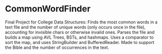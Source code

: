 # CommonWordFinder
Final Project for College Data Structures: Finds the most common words in a text file and the number of unique words (only occurs once in the file), accounting for invisible chars or otherwise invalid ones. Parses the file and builds a map using AVL Trees, BSTs, and hashmaps. Uses a comparator to sort the map, and uses StringBuilder and BufferedReader. Made to support the Bible and the number of occurrences in the text.
